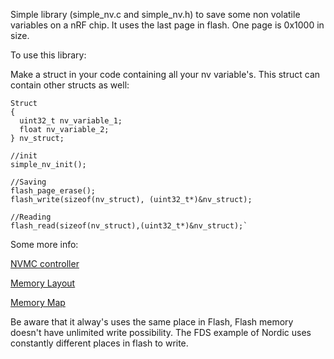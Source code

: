 Simple library (simple_nv.c and simple_nv.h) to save some non volatile variables on a nRF chip. It uses the last page in flash. One page is 0x1000 in size.

To use this library:

Make a struct in your code containing all your nv variable's. This struct can contain other structs as well:
```
Struct
{
  uint32_t nv_variable_1;
  float nv_variable_2;
} nv_struct;

//init
simple_nv_init();

//Saving
flash_page_erase();
flash_write(sizeof(nv_struct), (uint32_t*)&nv_struct);

//Reading
flash_read(sizeof(nv_struct),(uint32_t*)&nv_struct);`
```

Some more info:

[NVMC controller](https://infocenter.nordicsemi.com/index.jsp?topic=%2Fcom.nordic.infocenter.nrf52832.ps.v1.1%2Fsaadc.html)

[Memory Layout](https://infocenter.nordicsemi.com/index.jsp?topic=%2Fcom.nordic.infocenter.nrf52832.ps.v1.1%2Fmemory.html&anchor=memory)

[Memory Map](https://infocenter.nordicsemi.com/index.jsp?topic=%2Fsds_s140%2FSDS%2Fs1xx%2Fmem_usage%2Fmem_resource_map_usage.html)

Be aware that it alway's uses the same place in Flash, Flash memory doesn't have unlimited write possibility. The FDS example of Nordic uses constantly different places in flash to write.
